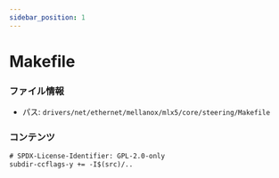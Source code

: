 ```yaml
---
sidebar_position: 1
---
```

# Makefile

### ファイル情報

- パス: `drivers/net/ethernet/mellanox/mlx5/core/steering/Makefile`

### コンテンツ

```txt
# SPDX-License-Identifier: GPL-2.0-only
subdir-ccflags-y += -I$(src)/..

```
